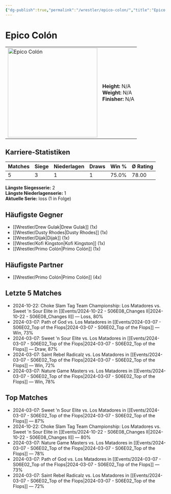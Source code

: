 ```yaml
---
{"dg-publish":true,"permalink":"/wrestler/epico-colon/","title":"Epico Colón","tags":["wrestler"],"noteIcon":""}
---
```



# Epico Colón

<table>
        <tr>
        <td><img src="https://github.com/CptSpaulding1980/choke-slam-wrestling/releases/download/images/Epico_Colón.png" width="280" alt="Epico Colón"></td>
        <td>
        <b>Height:</b> N/A<br>
        <b>Weight:</b> N/A<br>
        <b>Finisher:</b> N/A<br>
        </td>
        </tr>
        </table>
        

## Karriere-Statistiken

| Matches | Siege | Niederlagen | Draws | Win % | Ø Rating |
|---------|-------|-------------|-------|-------|-----------|
| 5 | 3 | 1 | 1 | 75.0% | 78.00 |

**Längste Siegesserie:** 2<br>**Längste Niederlagenserie:** 1<br>**Aktuelle Serie:** loss (1 in Folge)


## Häufigste Gegner
- [[Wrestler/Drew Gulak\|Drew Gulak]] (1x)
- [[Wrestler/Dusty Rhodes\|Dusty Rhodes]] (1x)
- [[Wrestler/Dijak\|Dijak]] (1x)
- [[Wrestler/Kofi Kingston\|Kofi Kingston]] (1x)
- [[Wrestler/Primo Colón\|Primo Colón]] (1x)

## Häufigste Partner
- [[Wrestler/Primo Colón\|Primo Colón]] (4x)

## Letzte 5 Matches
- 2024-10-22: Choke Slam Tag Team Championship: Los Matadores vs. Sweet 'n Sour Elite in [[Events/2024-10-22 - S06E08_Changes II\|2024-10-22 - S06E08_Changes II]] — Loss, 80%
- 2024-03-07: Path of God vs. Los Matadores in [[Events/2024-03-07 - S06E02_Top of the Flops\|2024-03-07 - S06E02_Top of the Flops]] — Win, 73%
- 2024-03-07: Sweet 'n Sour Elite vs. Los Matadores in [[Events/2024-03-07 - S06E02_Top of the Flops\|2024-03-07 - S06E02_Top of the Flops]] — Draw, 87%
- 2024-03-07: Saint Rebel Radicalz vs. Los Matadores in [[Events/2024-03-07 - S06E02_Top of the Flops\|2024-03-07 - S06E02_Top of the Flops]] — Win, 72%
- 2024-03-07: Nature Game Masters  vs. Los Matadores in [[Events/2024-03-07 - S06E02_Top of the Flops\|2024-03-07 - S06E02_Top of the Flops]] — Win, 78%

## Top Matches
- 2024-03-07: Sweet 'n Sour Elite vs. Los Matadores in [[Events/2024-03-07 - S06E02_Top of the Flops\|2024-03-07 - S06E02_Top of the Flops]] — 87%
- 2024-10-22: Choke Slam Tag Team Championship: Los Matadores vs. Sweet 'n Sour Elite in [[Events/2024-10-22 - S06E08_Changes II\|2024-10-22 - S06E08_Changes II]] — 80%
- 2024-03-07: Nature Game Masters  vs. Los Matadores in [[Events/2024-03-07 - S06E02_Top of the Flops\|2024-03-07 - S06E02_Top of the Flops]] — 78%
- 2024-03-07: Path of God vs. Los Matadores in [[Events/2024-03-07 - S06E02_Top of the Flops\|2024-03-07 - S06E02_Top of the Flops]] — 73%
- 2024-03-07: Saint Rebel Radicalz vs. Los Matadores in [[Events/2024-03-07 - S06E02_Top of the Flops\|2024-03-07 - S06E02_Top of the Flops]] — 72%
